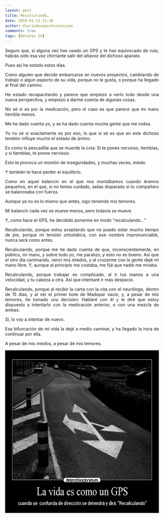 ```yaml
---
layout: post
title: Recalculando…
date: 2018-01-23 21:28
author: diariodeunparkinsoniano
comments: true
tags: [Relatos IV]
---
```

<p style="text-align:justify;">Seguro que, si alguna vez has usado un GPS y te has equivocado de ruta, habrás oído esa voz chirriante salir del altavoz del dichoso aparato.</p>
<p style="text-align:justify;">Pues así he estado estos días.</p>
<p style="text-align:justify;">Como alguien que decide embarcarse en nuevos proyectos, cambiando de trabajo o algún aspecto de su vida, porque no le gusta, o porque ha llegado al final del camino.</p>
<p style="text-align:justify;">He estado recapacitando y parece que empiezo a verlo todo desde una nueva perspectiva, y empiezo a darme cuenta de algunas cosas.</p>
<p style="text-align:justify;">No sé si es por la medicación, pero el caso es que parece que mi mano tiembla menos.</p>
<p style="text-align:justify;">Me he dado cuenta yo, y se ha dado cuenta mucha gente que me rodea.</p>
<p style="text-align:justify;">Yo no sé si exactamente es por eso, lo que sí sé es que en este dichoso temblor influye mucho el estado de ánimo.</p>
<p style="text-align:justify;">Es como la pescadilla que se muerde la cola: Si te pones nervioso, tiemblas, y si tiemblas, te pones nervioso.</p>
<p style="text-align:justify;">Esto te provoca un montón de inseguridades, y muchas veces, miedo.</p>
<p style="text-align:justify;">Y también te hace perder el equilibrio.</p>
<p style="text-align:justify;">Como en aquel balancín en el que nos montábamos cuando éramos pequeños, en el que, si no tenías cuidado, salías disparado si tu compañero se balanceaba con fuerza.</p>
<p style="text-align:justify;">Aunque ya no es lo mismo que antes, sigo teniendo mis temores.</p>
<p style="text-align:justify;">Mi balancín cada vez se mueve menos, pero todavía se mueve.</p>
<p style="text-align:justify;">Y, como hace el GPS, he decidido ponerme en modo “recalculando…”</p>
<p style="text-align:justify;">Recalculando, porque estoy aceptando que no puedo estar mucho tiempo de pie, porque mi tensión ortostática, con ese nombre impronunciable, nunca será como antes.</p>
<p style="text-align:justify;">Recalculando, porque me he dado cuenta de que, inconscientemente, en público, mi mano, y sobre todo yo, me paralizo, y esto no es bueno. Así que el otro día caminando, vencí mis miedos, y al cruzarme con la gente dejé mi mano libre. Y, aunque al principio me costaba, me fijé que nadie me miraba.</p>
<p style="text-align:justify;">Recalculando, porque trabajar es complicado, al ir tus manos a una velocidad, y tu cabeza a otra. Así que intentaré ir más despacio.</p>
<p style="text-align:justify;">Recalculando, porque al recibir la carta con la cita con el neurólogo, dentro de 15 días, y al ver el primer bote de Madopar vacío, y, a pesar de mis temores, he tomado una decisión: Hablaré con él y le diré que estoy dispuesto a intentarlo con la medicación anterior, o con una mezcla de ambas.</p>
<p style="text-align:justify;">Si, lo voy a intentar de nuevo.</p>
<p style="text-align:justify;">Esa bifurcación de mi vida la dejé a medio caminar, y ha llegado la hora de continuar por ella.</p>
<p style="text-align:justify;">A pesar de mis miedos, a pesar de mis temores.</p>
<img class="img-fluid"  clasXs="alignnone size-full wp-image-568" src="/assets/images/2018/01/8_66.jpg" alt="8_66" width="650" height="533" />
